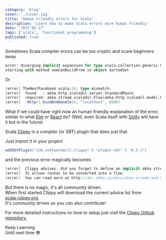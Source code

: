 ```yaml
---
category: 'blog'
cover: './cover.jpg'
title: 'Human Friendly errors for Scala'
description: 'Learn how to make Scala errors more human friendly'
date: '2017-02-17'
tags: ['scala', 'functional programming']
published: true
---
```


<article class="prose lg:prose-lg xl:prose-lg">

Sometimes Scala compiler errors can be too cryptic and scare beginners away

```scala
error: diverging implicit expansion for type scala.collection.generic.CanBuildFrom[ird.replay.gui.GraphType.ValueSet,(ird.replay.gui.GraphType.Value, org.jfree.data.time.TimeSeries),That]
starting with method newCanBuildFrom in object SortedSet

```

Or

```scala
[error] TheNextFacebook.scala:16: type mismatch;
[error]  found   : akka.http.scaladsl.server.StandardRoute
[error]  required: akka.stream.scaladsl.Flow[akka.http.scaladsl.model.HttpRequest,akka.http.scaladsl.model.HttpResponse,Any]
[error]   Http().bindAndHandle(r, "localhost", 8080)

```

What if we could have right now an human friendly explanation of the error, similar to what <a href="https://elm-lang.org/" target="_blank" rel="noopener noreferrer">Elm</a> or <a href="https://reactnative.dev/blog/2020/07/06/version-0.63" target="_blank" rel="noopener noreferrer">React</a> do?
(Well, even Scala itself with <a href="http://scala-lang.org/blog/2016/10/14/dotty-errors.html" target="_blank" rel="noopener noreferrer">Dotty</a> will have it but in the future)

Scala <a href="https://github.com/softwaremill/scala-clippy" target="_blank" rel="noopener noreferrer">Clippy</a> is a compiler (or SBT) plugin that does just that.

Just import it in your project

```scala
addSbtPlugin("com.softwaremill.clippy" % "plugin-sbt" % "0.5.1")

```

and the previous error magically becomes

```scala
[error]  Clippy advises: did you forget to define an implicit akka.stream.ActorMaterializer?
[error]  It allows routes to be converted into a flow.
[error]  You can read more at http://doc.akka.io/docs/akka-stream-and-http-experimental/2.0/scala/http/routing-dsl/index.html

```

But there is no magic, it's all community driven.   
When first started Clippy will download the current advice list from   
<a href="https://scala-clippy.org/" target="_blank" rel="noopener noreferrer">scala-clippy.org</a>.  
It's community driven so you can also contribute!


For more detailed instructions on how to setup just visit the <a href="https://github.com/softwaremill/scala-clippy" target="_blank" rel="noopener noreferrer">Clippy Github repository.</a>



Keep Learning  
Until next time :sunglasses:

</article>